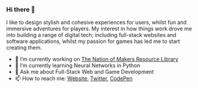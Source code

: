 ### Hi there 👋

I like to design stylish and cohesive experiences for users, whilst fun and immersive adventures for players. My interest in how things work drove me into building a range of digital tech; including full-stack websites and software applications, whilst my passion for games has led me to start creating them.

- 🔭 I’m currently working on [The Nation of Makers Resource Library](https://item-alliance.com)
- 🌱 I’m currently learning Neural Networks in Python
- 💬 Ask me about Full-Stack Web and Game Development
- 📫 How to reach me: [Website](https://squaresheepstudios.com), [Twitter](https://twitter.com/SquareSheepDev), [CodePen](https://codepen.io/SquareSheep-Studios)
